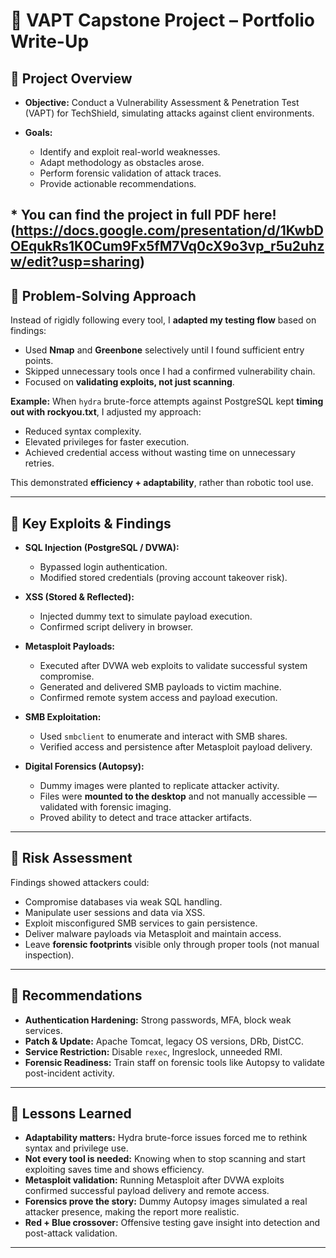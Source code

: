 # 📘 VAPT Capstone Project – Portfolio Write-Up

## 🔹 Project Overview

* **Objective:** Conduct a Vulnerability Assessment & Penetration Test (VAPT) for TechShield, simulating attacks against client environments.
* **Goals:**

  * Identify and exploit real-world weaknesses.
  * Adapt methodology as obstacles arose.
  * Perform forensic validation of attack traces.
  * Provide actionable recommendations.

## * You can find the project in full PDF here!(https://docs.google.com/presentation/d/1KwbDOEqukRs1K0Cum9Fx5fM7Vq0cX9o3vp_r5u2uhzw/edit?usp=sharing)

## 🔹 Problem-Solving Approach

Instead of rigidly following every tool, I **adapted my testing flow** based on findings:

* Used **Nmap** and **Greenbone** selectively until I found sufficient entry points.
* Skipped unnecessary tools once I had a confirmed vulnerability chain.
* Focused on **validating exploits, not just scanning**.

**Example:**
When `hydra` brute-force attempts against PostgreSQL kept **timing out with rockyou.txt**, I adjusted my approach:

* Reduced syntax complexity.
* Elevated privileges for faster execution.
* Achieved credential access without wasting time on unnecessary retries.

This demonstrated **efficiency + adaptability**, rather than robotic tool use.

---

## 🔹 Key Exploits & Findings

* **SQL Injection (PostgreSQL / DVWA):**

  * Bypassed login authentication.
  * Modified stored credentials (proving account takeover risk).

* **XSS (Stored & Reflected):**

  * Injected dummy text to simulate payload execution.
  * Confirmed script delivery in browser.

* **Metasploit Payloads:**

  * Executed after DVWA web exploits to validate successful system compromise.
  * Generated and delivered SMB payloads to victim machine.
  * Confirmed remote system access and payload execution.

* **SMB Exploitation:**

  * Used `smbclient` to enumerate and interact with SMB shares.
  * Verified access and persistence after Metasploit payload delivery.

* **Digital Forensics (Autopsy):**

  * Dummy images were planted to replicate attacker activity.
  * Files were **mounted to the desktop** and not manually accessible — validated with forensic imaging.
  * Proved ability to detect and trace attacker artifacts.

---

## 🔹 Risk Assessment

Findings showed attackers could:

* Compromise databases via weak SQL handling.
* Manipulate user sessions and data via XSS.
* Exploit misconfigured SMB services to gain persistence.
* Deliver malware payloads via Metasploit and maintain access.
* Leave **forensic footprints** visible only through proper tools (not manual inspection).

---

## 🔹 Recommendations

* **Authentication Hardening:** Strong passwords, MFA, block weak services.
* **Patch & Update:** Apache Tomcat, legacy OS versions, DRb, DistCC.
* **Service Restriction:** Disable `rexec`, Ingreslock, unneeded RMI.
* **Forensic Readiness:** Train staff on forensic tools like Autopsy to validate post-incident activity.

---

## 🔹 Lessons Learned

* **Adaptability matters:** Hydra brute-force issues forced me to rethink syntax and privilege use.
* **Not every tool is needed:** Knowing when to stop scanning and start exploiting saves time and shows efficiency.
* **Metasploit validation:** Running Metasploit after DVWA exploits confirmed successful payload delivery and remote access.
* **Forensics prove the story:** Dummy Autopsy images simulated a real attacker presence, making the report more realistic.
* **Red + Blue crossover:** Offensive testing gave insight into detection and post-attack validation.

---

